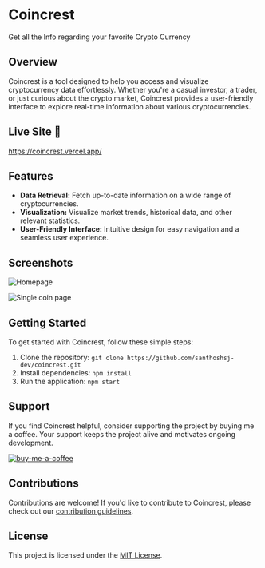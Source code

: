 # Coincrest

Get all the Info regarding your favorite Crypto Currency

## Overview

Coincrest is a tool designed to help you access and visualize cryptocurrency data effortlessly. Whether you're a casual investor, a trader, or just curious about the crypto market, Coincrest provides a user-friendly interface to explore real-time information about various cryptocurrencies.

## Live Site 🚀
https://coincrest.vercel.app/

## Features

- **Data Retrieval:** Fetch up-to-date information on a wide range of cryptocurrencies.
- **Visualization:** Visualize market trends, historical data, and other relevant statistics.
- **User-Friendly Interface:** Intuitive design for easy navigation and a seamless user experience.

## Screenshots

![Homepage](https://github.com/santhoshsj-dev/coincrest/assets/105160265/944af380-6e74-45f7-9139-12ae863add37)

![Single coin page](https://github.com/santhoshsj-dev/coincrest/assets/105160265/64a17bac-026b-494a-9bce-3afa65840ecf)

## Getting Started

To get started with Coincrest, follow these simple steps:

1. Clone the repository: `git clone https://github.com/santhoshsj-dev/coincrest.git`
2. Install dependencies: `npm install`
3. Run the application: `npm start`

## Support

If you find Coincrest helpful, consider supporting the project by buying me a coffee. Your support keeps the project alive and motivates ongoing development.

[![buy-me-a-coffee](https://github.com/santhoshsj-dev/coincrest/assets/105160265/43e7d52e-f740-4fb0-9250-5f240cece0aa)
](https://www.buymeacoffee.com/santhoshsj)

## Contributions

Contributions are welcome! If you'd like to contribute to Coincrest, please check out our [contribution guidelines](CONTRIBUTING.md).

## License

This project is licensed under the [MIT License](LICENSE).

